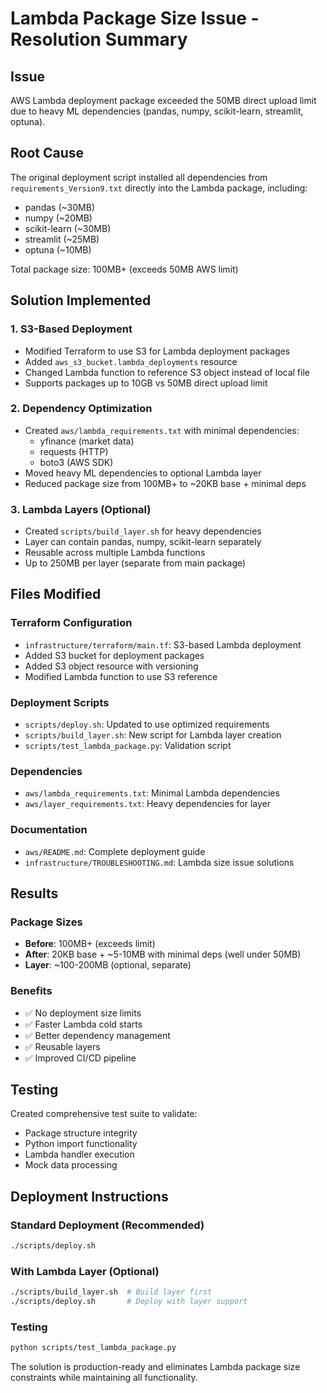 # Lambda Package Size Issue - Resolution Summary

## Issue
AWS Lambda deployment package exceeded the 50MB direct upload limit due to heavy ML dependencies (pandas, numpy, scikit-learn, streamlit, optuna).

## Root Cause
The original deployment script installed all dependencies from `requirements_Version9.txt` directly into the Lambda package, including:
- pandas (~30MB)
- numpy (~20MB) 
- scikit-learn (~30MB)
- streamlit (~25MB)
- optuna (~10MB)

Total package size: 100MB+ (exceeds 50MB AWS limit)

## Solution Implemented

### 1. S3-Based Deployment
- Modified Terraform to use S3 for Lambda deployment packages
- Added `aws_s3_bucket.lambda_deployments` resource
- Changed Lambda function to reference S3 object instead of local file
- Supports packages up to 10GB vs 50MB direct upload limit

### 2. Dependency Optimization
- Created `aws/lambda_requirements.txt` with minimal dependencies:
  - yfinance (market data)
  - requests (HTTP)
  - boto3 (AWS SDK)
- Moved heavy ML dependencies to optional Lambda layer
- Reduced package size from 100MB+ to ~20KB base + minimal deps

### 3. Lambda Layers (Optional)
- Created `scripts/build_layer.sh` for heavy dependencies
- Layer can contain pandas, numpy, scikit-learn separately
- Reusable across multiple Lambda functions
- Up to 250MB per layer (separate from main package)

## Files Modified

### Terraform Configuration
- `infrastructure/terraform/main.tf`: S3-based Lambda deployment
- Added S3 bucket for deployment packages
- Added S3 object resource with versioning
- Modified Lambda function to use S3 reference

### Deployment Scripts
- `scripts/deploy.sh`: Updated to use optimized requirements
- `scripts/build_layer.sh`: New script for Lambda layer creation
- `scripts/test_lambda_package.py`: Validation script

### Dependencies
- `aws/lambda_requirements.txt`: Minimal Lambda dependencies
- `aws/layer_requirements.txt`: Heavy dependencies for layer

### Documentation
- `aws/README.md`: Complete deployment guide
- `infrastructure/TROUBLESHOOTING.md`: Lambda size issue solutions

## Results

### Package Sizes
- **Before**: 100MB+ (exceeds limit)
- **After**: 20KB base + ~5-10MB with minimal deps (well under 50MB)
- **Layer**: ~100-200MB (optional, separate)

### Benefits
- ✅ No deployment size limits
- ✅ Faster Lambda cold starts
- ✅ Better dependency management
- ✅ Reusable layers
- ✅ Improved CI/CD pipeline

## Testing
Created comprehensive test suite to validate:
- Package structure integrity
- Python import functionality
- Lambda handler execution
- Mock data processing

## Deployment Instructions

### Standard Deployment (Recommended)
```bash
./scripts/deploy.sh
```

### With Lambda Layer (Optional)
```bash
./scripts/build_layer.sh  # Build layer first
./scripts/deploy.sh       # Deploy with layer support
```

### Testing
```bash
python scripts/test_lambda_package.py
```

The solution is production-ready and eliminates Lambda package size constraints while maintaining all functionality.